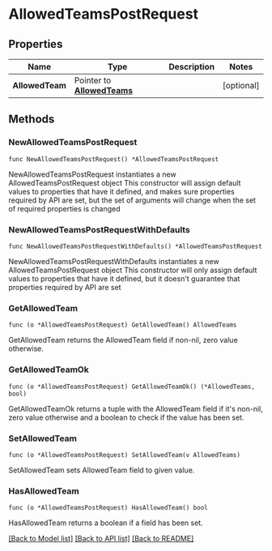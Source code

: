 # AllowedTeamsPostRequest

## Properties

Name | Type | Description | Notes
------------ | ------------- | ------------- | -------------
**AllowedTeam** | Pointer to [**AllowedTeams**](AllowedTeams.md) |  | [optional] 

## Methods

### NewAllowedTeamsPostRequest

`func NewAllowedTeamsPostRequest() *AllowedTeamsPostRequest`

NewAllowedTeamsPostRequest instantiates a new AllowedTeamsPostRequest object
This constructor will assign default values to properties that have it defined,
and makes sure properties required by API are set, but the set of arguments
will change when the set of required properties is changed

### NewAllowedTeamsPostRequestWithDefaults

`func NewAllowedTeamsPostRequestWithDefaults() *AllowedTeamsPostRequest`

NewAllowedTeamsPostRequestWithDefaults instantiates a new AllowedTeamsPostRequest object
This constructor will only assign default values to properties that have it defined,
but it doesn't guarantee that properties required by API are set

### GetAllowedTeam

`func (o *AllowedTeamsPostRequest) GetAllowedTeam() AllowedTeams`

GetAllowedTeam returns the AllowedTeam field if non-nil, zero value otherwise.

### GetAllowedTeamOk

`func (o *AllowedTeamsPostRequest) GetAllowedTeamOk() (*AllowedTeams, bool)`

GetAllowedTeamOk returns a tuple with the AllowedTeam field if it's non-nil, zero value otherwise
and a boolean to check if the value has been set.

### SetAllowedTeam

`func (o *AllowedTeamsPostRequest) SetAllowedTeam(v AllowedTeams)`

SetAllowedTeam sets AllowedTeam field to given value.

### HasAllowedTeam

`func (o *AllowedTeamsPostRequest) HasAllowedTeam() bool`

HasAllowedTeam returns a boolean if a field has been set.


[[Back to Model list]](../README.md#documentation-for-models) [[Back to API list]](../README.md#documentation-for-api-endpoints) [[Back to README]](../README.md)


